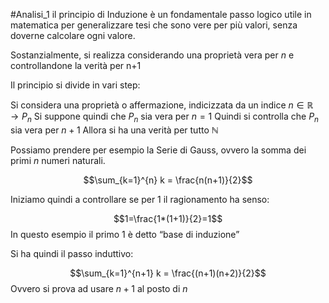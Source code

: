 #Analisi_1
il principio di Induzione è un fondamentale passo logico utile in matematica per generalizzare tesi che sono vere per più valori, senza doverne calcolare ogni valore.

Sostanzialmente, si realizza considerando una proprietà vera per $n$ e controllandone la verità per n+1

Il principio si divide in vari step:

Si considera una proprietà o affermazione, indicizzata da un indice $n\in \mathbb{R}\to P_{n}$
Si suppone quindi che $P_{n}$ sia vera per $n=1$
Quindi si controlla che $P_{n}$ sia vera per $n+1$ 
Allora si ha una verità per tutto $\mathbb{N}$

Possiamo prendere per esempio la Serie di Gauss, ovvero la somma dei primi $n$ numeri naturali.

$$\sum_{k=1}^{n} k = \frac{n(n+1)}{2}$$

Iniziamo quindi a controllare se per 1 il ragionamento ha senso:

$$1=\frac{1*(1+1)}{2}=1$$
In questo esempio il primo 1 è detto “base di induzione”

Si ha quindi il passo induttivo:

$$\sum_{k=1}^{n+1} k = \frac{(n+1)(n+2)}{2}$$
Ovvero si prova ad usare $n+1$ al posto di $n$
